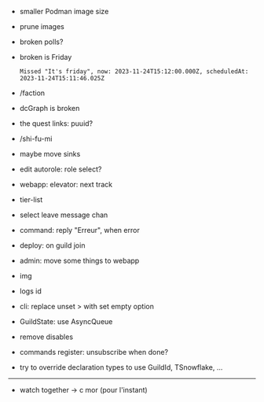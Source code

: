 - smaller Podman image size
- prune images
- broken polls?
- broken is Friday
  ```
  Missed "It's friday", now: 2023-11-24T15:12:00.000Z, scheduledAt: 2023-11-24T15:11:46.025Z
  ```
- /faction

- dcGraph is broken
- the quest links: puuid?
- /shi-fu-mi
- maybe move sinks
- edit autorole: role select?
- webapp: elevator: next track
- tier-list
- select leave message chan
- command: reply "Erreur", when error
- deploy: on guild join
- admin: move some things to webapp
- img
- logs id
- cli: replace unset > with set empty option
- GuildState: use AsyncQueue
- remove disables
- commands register: unsubscribe when done?
- try to override declaration types to use GuildId, TSnowflake, ...

---

- watch together -> c mor (pour l'instant)
